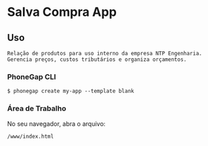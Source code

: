# Salva Compra App

## Uso

    Relação de produtos para uso interno da empresa NTP Engenharia.
    Gerencia preços, custos tributários e organiza orçamentos.

### PhoneGap CLI

    $ phonegap create my-app --template blank

### Área de Trabalho

No seu navegador, abra o arquivo:

    /www/index.html
